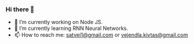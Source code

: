### Hi there 👋


- 🔭 I’m currently working on Node JS.
- 🌱 I’m currently learning RNN Neural Networks.
- 📫 How to reach me: satvej1@gmail.com or vejendla.kivtas@gmail.com
